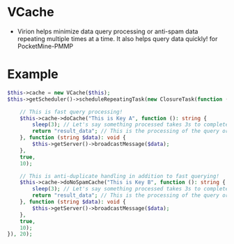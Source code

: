 # VCache
- Virion helps minimize data query processing or anti-spam data repeating multiple times at a time. It also helps query data quickly! for PocketMine-PMMP

# Example
```php
$this->cache = new VCache($this);
$this->getScheduler()->scheduleRepeatingTask(new ClosureTask(function (): void {

    // This is fast query processing!
    $this->cache->doCache("This is Key A", function (): string {
        sleep(3); // Let's say something processed takes 3s to complete!
        return "result_data"; // This is the processing of the query or something that you want to return when the processing is done here
    }, function (string $data): void {
        $this->getServer()->broadcastMessage($data);
    },
    true,
    10);

    // This is anti-duplicate handling in addition to fast querying!
    $this->cache->doNoSpamCache("This is Key B", function (): string {
        sleep(3); // Let's say something processed takes 3s to complete!
        return "result_data"; // This is the processing of the query or something that you want to return when the processing is done here
    }, function (string $data): void {
        $this->getServer()->broadcastMessage($data);
    },
    true,
    10);
}), 20);
```
